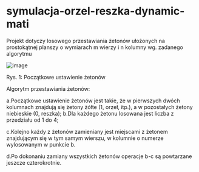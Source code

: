 # symulacja-orzel-reszka-dynamic-mati

Projekt dotyczy losowego przestawiania żetonów ułożonych na prostokątnej planszy o wymiarach m wierzy i n kolumny wg. zadanego algorytmu

![image](https://user-images.githubusercontent.com/31622223/215338044-42164a17-a00b-4744-9f99-75b0fe9f3686.png)

Rys. 1: Początkowe ustawienie żetonów

Algorytm przestawiania żetonów:

a.Początkowe ustawienie żetonów jest takie, że w pierwszych dwóch kolumnach znajdują się żetony żółte (1, orzeł, itp.), a w pozostałych żetony niebieskie (0, reszka); b.Dla każdego żetonu losowana jest liczba z przedziału od 1 do 4;

c.Kolejno każdy z żetonów zamieniany jest miejscami z żetonem znajdującym się w tym samym wierszu, w kolumnie o numerze wylosowanym w punkcie b.

d.Po dokonaniu zamiany wszystkich żetonów operacje b-c są powtarzane jeszcze czterokrotnie.
